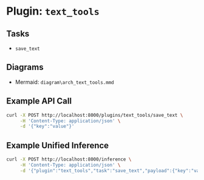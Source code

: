 # Plugin: `text_tools`

## Tasks
- `save_text`

## Diagrams
- Mermaid: `diagram\arch_text_tools.mmd`

## Example API Call
```bash
curl -X POST http://localhost:8000/plugins/text_tools/save_text \
     -H 'Content-Type: application/json' \
     -d '{"key":"value"}'
```

## Example Unified Inference
```bash
curl -X POST http://localhost:8000/inference \
     -H 'Content-Type: application/json' \
     -d '{"plugin":"text_tools","task":"save_text","payload":{"key":"value"}}'
```
